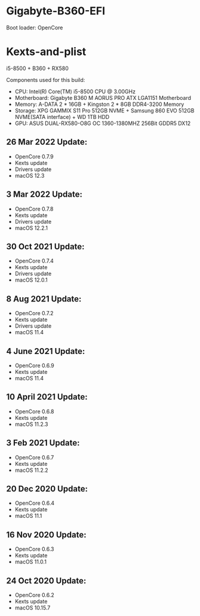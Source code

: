 # Gigabyte-B360-EFI

Boot loader: OpenCore

# Kexts-and-plist
i5-8500 + B360 + RX580

Components used for this build:

- CPU: Intel(R) Core(TM) i5-8500 CPU @ 3.00GHz
- Motherboard: Gigabyte B360 M AORUS PRO ATX LGA1151 Motherboard
- Memory: A-DATA 2 * 16GB + Kingston 2 * 8GB DDR4-3200 Memory
- Storage: XPG GAMMIX S11 Pro 512GB NVME + Samsung 860 EVO 512GB NVME(SATA interface) + WD 1TB HDD
- GPU: ASUS DUAL-RX580-O8G OC 1360-1380MHZ 256Bit GDDR5 DX12

## 26 Mar 2022 Update:
- OpenCore 0.7.9
- Kexts update
- Drivers update
- macOS 12.3

## 3 Mar 2022 Update:
- OpenCore 0.7.8
- Kexts update
- Drivers update
- macOS 12.2.1

## 30 Oct 2021 Update:
- OpenCore 0.7.4
- Kexts update
- Drivers update
- macOS 12.0.1

## 8 Aug 2021 Update:
- OpenCore 0.7.2
- Kexts update
- Drivers update
- macOS 11.4

## 4 June 2021 Update:
- OpenCore 0.6.9
- Kexts update
- macOS 11.4

## 10 April 2021 Update:
- OpenCore 0.6.8
- Kexts update
- macOS 11.2.3

## 3 Feb 2021 Update:
- OpenCore 0.6.7
- Kexts update
- macOS 11.2.2

## 20 Dec 2020 Update:
- OpenCore 0.6.4
- Kexts update
- macOS 11.1

## 16 Nov 2020 Update:
- OpenCore 0.6.3
- Kexts update
- macOS 11.0.1

## 24 Oct 2020 Update:
- OpenCore 0.6.2
- Kexts update
- macOS 10.15.7